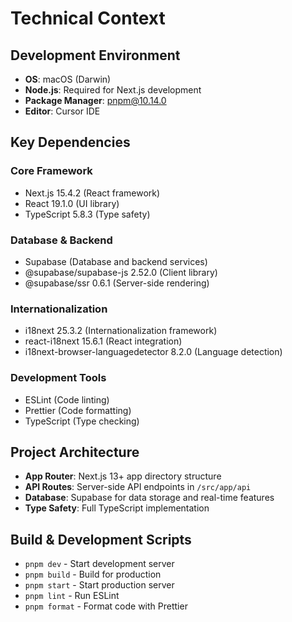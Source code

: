 # Technical Context

## Development Environment
- **OS**: macOS (Darwin)
- **Node.js**: Required for Next.js development
- **Package Manager**: pnpm@10.14.0
- **Editor**: Cursor IDE

## Key Dependencies
### Core Framework
- Next.js 15.4.2 (React framework)
- React 19.1.0 (UI library)
- TypeScript 5.8.3 (Type safety)

### Database & Backend
- Supabase (Database and backend services)
- @supabase/supabase-js 2.52.0 (Client library)
- @supabase/ssr 0.6.1 (Server-side rendering)

### Internationalization
- i18next 25.3.2 (Internationalization framework)
- react-i18next 15.6.1 (React integration)
- i18next-browser-languagedetector 8.2.0 (Language detection)

### Development Tools
- ESLint (Code linting)
- Prettier (Code formatting)
- TypeScript (Type checking)

## Project Architecture
- **App Router**: Next.js 13+ app directory structure
- **API Routes**: Server-side API endpoints in `/src/app/api`
- **Database**: Supabase for data storage and real-time features
- **Type Safety**: Full TypeScript implementation

## Build & Development Scripts
- `pnpm dev` - Start development server
- `pnpm build` - Build for production
- `pnpm start` - Start production server
- `pnpm lint` - Run ESLint
- `pnpm format` - Format code with Prettier
